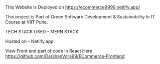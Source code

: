 This Website is Deployed on https://ecommerce9999.netlify.app/

This project is Part of Green Software Development & Sustainability In IT  Course at VIIT Pune. 

TECH STACK USED - MERN STACK

Hosted on - Netlify.app

View Front end part of code in React Here https://github.com/DarshanVora99/ECommerce-Frontend
